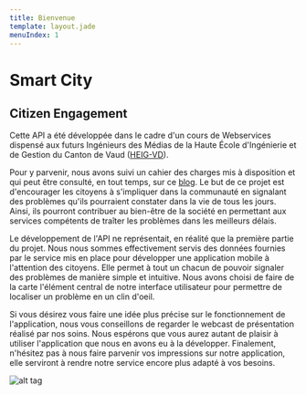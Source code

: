 ```yaml
---
title: Bienvenue
template: layout.jade
menuIndex: 1
---
```


# Smart City

## Citizen Engagement

Cette API a été développée dans le cadre d'un cours de Webservices dispensé aux futurs Ingénieurs des Médias de la Haute École d'Ingénierie et de Gestion du Canton de Vaud ([HEIG-VD](http://www.heig-vd.ch/)). 

Pour y parvenir, nous avons suivi un cahier des charges mis à disposition et qui peut être consulté, en tout temps, sur ce [blog](http://www.iflux.io/blog). Le but de ce projet est d'encourager les citoyens à s'impliquer dans la communauté en signalant des problèmes qu'ils pourraient constater dans la vie de tous les jours. Ainsi, ils pourront contribuer au bien-être de la société en permettant aux services compétents de traîter les problèmes dans les meilleurs délais.

Le développement de l'API ne représentait, en réalité que la première partie du projet. Nous nous sommes effectivement servis des données fournies par le service mis en place pour développer une application mobile à l'attention des citoyens. Elle permet à tout un chacun de pouvoir signaler des problèmes de manière simple et intuitive. Nous avons choisi de faire de la carte l'élément central de notre interface utilisateur pour permettre de localiser un problème en un clin d'oeil.

Si vous désirez vous faire une idée plus précise sur le fonctionnement de l'application, nous vous conseillons de regarder le webcast de présentation réalisé par nos soins. Nous espérons que vous aurez autant de plaisir à utiliser l'application que nous en avons eu à la développer. Finalement, n'hésitez pas à nous faire parvenir vos impressions sur notre application, elle serviront à rendre notre service encore plus adapté à vos besoins.

![alt tag](http://ehdatheyat.ae/wp-content/uploads/2014/05/clout_illustration_2-01.jpg)